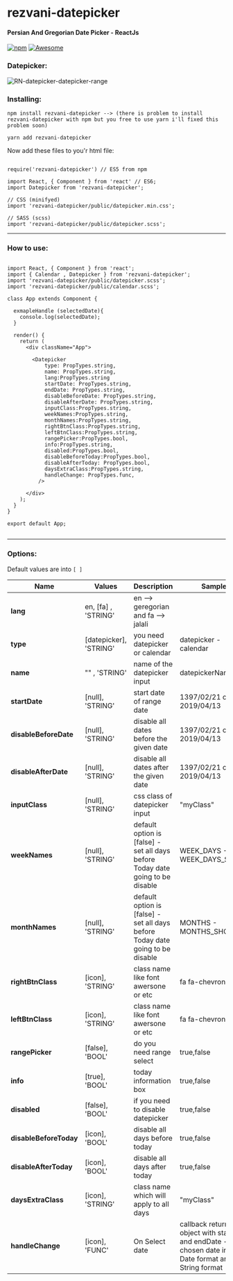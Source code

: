 # rezvani-datepicker
#### Persian And Gregorian Date Picker - ReactJs
[![npm](https://img.shields.io/npm/dt/rezvani-datepicker.svg)](https://www.npmjs.com/package/rezvani-datepicker)
[![Awesome](https://cdn.rawgit.com/sindresorhus/awesome/d7305f38d29fed78fa85652e3a63e154dd8e8829/media/badge.svg)](https://github.com/sindresorhus/awesome)


### Datepicker:
![RN-datepicker-datepicker-range](https://raw.githubusercontent.com/Abolfazl2647/rn-datepicker/master/public/rn-datepicker.png)

### Installing:

```
npm install rezvani-datepicker --> (there is problem to install rezvani-datepicker with npm but you free to use yarn i'll fixed this problem soon)

yarn add rezvani-datepicker

```

Now add these files to you'r html file:

```React Component at the top

require('rezvani-datepicker') // ES5 from npm

import React, { Component } from 'react' // ES6;
import Datepicker from 'rezvani-datepicker';

// CSS (minifyed)
import 'rezvani-datepicker/public/datepicker.min.css';

// SASS (scss)
import 'rezvani-datepicker/public/datepicker.scss';

```
<hr>

### How to use:
```React Component in render method:

import React, { Component } from 'react';
import { Calendar , Datepicker } from 'rezvani-datepicker';
import 'rezvani-datepicker/public/datepicker.scss';
import 'rezvani-datepicker/public/calendar.scss';

class App extends Component {

  exmapleHandle (selectedDate){
    console.log(selectedDate);
  }

  render() {
    return (
      <div className="App">  

        <Datepicker
            type: PropTypes.string,
            name: PropTypes.string,
            lang:PropTypes.string
            startDate: PropTypes.string,
            endDate: PropTypes.string,
            disableBeforeDate: PropTypes.string,
            disableAfterDate: PropTypes.string,
            inputClass:PropTypes.string,
            weekNames:PropTypes.string,
            monthNames:PropTypes.string,
            rightBtnClass:PropTypes.string,
            leftBtnClass:PropTypes.string,
            rangePicker:PropTypes.bool,
            info:PropTypes.string,
            disabled:PropTypes.bool,
            disableBeforeToday:PropTypes.bool,
            disableAfterToday: PropTypes.bool,
            daysExtraClass:PropTypes.string,
            handleChange: PropTypes.func,
          /> 

      </div>
    );
  }
}

export default App;


```
<hr>


### Options:
Default values are into `[ ]`

Name | Values | Description | Sample
------------- | ------------- | ------------- |-------------
**lang** | en, [fa] , 'STRING'  | en --> geregorian and fa --> jalali
**type** | [datepicker], 'STRING'| you need datepicker or calendar | datepicker - calendar
**name** | "" , 'STRING'  | name of the datepicker input | datepickerName
**startDate** | [null], 'STRING' | start date of range date | 1397/02/21 or 2019/04/13
**disableBeforeDate** | [null], 'STRING'| disable all dates before the given date | 1397/02/21 or 2019/04/13
**disableAfterDate** | [null], 'STRING'| disable all dates after the given date | 1397/02/21 or 2019/04/13
**inputClass**| [null], 'STRING'| css class of datepicker input | "myClass"
**weekNames** | [null], 'STRING' | default option is [false] - set all days before Today date going to be disable | WEEK_DAYS - WEEK_DAYS_SHORT
**monthNames** | [null], 'STRING' | default option is [false] - set all days before Today date going to be disable |  MONTHS - MONTHS_SHORT
**rightBtnClass** | [icon], 'STRING'| class name like font awersone or etc | fa fa-chevron-right
**leftBtnClass** | [icon], 'STRING'| class name like font awersone or etc | fa fa-chevron-left
**rangePicker** | [false], 'BOOL'| do you need range select | true,false
**info** | [true], 'BOOL'| today information box | true,false
**disabled** | [false], 'BOOL'| if you need to disable datepicker | true,false
**disableBeforeToday** | [icon], 'BOOL'| disable all days before today | true,false
**disableAfterToday** | [icon], 'BOOL'| disable all days after today | true,false
**daysExtraClass** | [icon], 'STRING'| class name which will apply to all days | "myClass"
**handleChange** | [icon], 'FUNC'| On Select date | callback returns an object with startDate and endDate - chosen date in New Date format and String format
